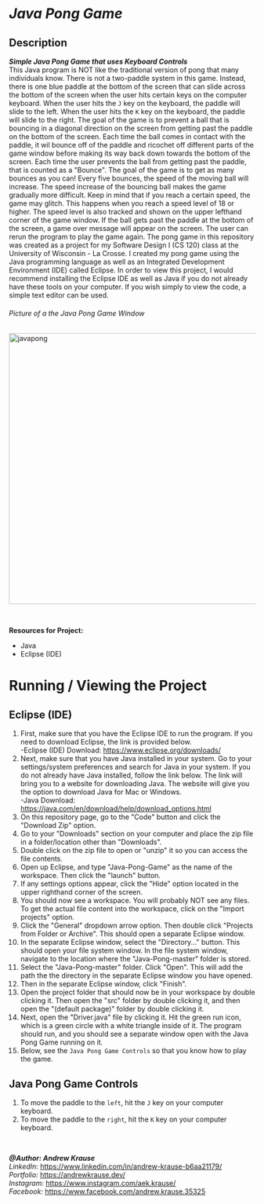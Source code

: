 # *Java Pong Game*

## Description
**_Simple Java Pong Game that uses Keyboard Controls_** <br/>
This Java program is NOT like the traditional version of pong that many individuals know. There is not a two-paddle system in this game. Instead, there is one blue paddle at the bottom of the screen that can slide across the bottom of the screen when the user hits certain keys on the computer keyboard. When the user hits the `J` key on the keyboard, the paddle will slide to the left. When the user hits the `K` key on the keyboard, the paddle will slide to the right. The goal of the game is to prevent a ball that is bouncing in a diagonal direction on the screen from getting past the paddle on the bottom of the screen. Each time the ball comes in contact with the paddle, it wil bounce off of the paddle and ricochet off different parts of the game window before making its way back down towards the bottom of the screen. Each time the user prevents the ball from getting past the paddle, that is counted as a "Bounce". The goal of the game is to get as many bounces as you can! Every five bounces, the speed of the moving ball will increase. The speed increase of the bouncing ball makes the game gradually more difficult. Keep in mind that if you reach a certain speed, the game may glitch. This happens when you reach a speed level of 18 or higher. The speed level is also tracked and shown on the upper lefthand corner of the game window. If the ball gets past the paddle at the bottom of the screen, a game over message will appear on the screen. The user can rerun the program to play the game again. The pong game in this repository was created as a project for my Software Design I (CS 120) class at the University of Wisconsin - La Crosse. I created my pong game using the Java programming language as well as an Integrated Development Environment (IDE) called Eclipse. In order to view this project, I would recommend installing the Eclipse IDE as well as Java if you do not already have these tools on your computer. If you wish simply to view the code, a simple text editor can be used.

###### Picture of a the Java Pong Game Window
<img width="552" alt="javapong" src="https://user-images.githubusercontent.com/57727121/131871831-e9bd1dc3-6d7a-4232-b782-50ad35c5eae1.png">
<p>&nbsp;</p>

**Resources for Project:**
- Java
- Eclipse (IDE)

# Running / Viewing the Project
## Eclipse (IDE)
1. First, make sure that you have the Eclipse IDE to run the program. If you need to download Eclipse, the link is provided below. <br/>
   -Eclipse (IDE) Download: https://www.eclipse.org/downloads/
2. Next, make sure that you have Java installed in your system. Go to your settings/system preferences and search for Java in your system. If you do not already have Java installed, follow the link below. The link will bring you to a website for downloading Java. The website will give you the option to download Java for Mac or Windows. <br/>
   -Java Download: https://java.com/en/download/help/download_options.html
3. On this repository page, go to the "Code" button and click the "Download Zip" option.
4. Go to your "Downloads" section on your computer and place the zip file in a folder/location other than "Downloads".
5. Double click on the zip file to open or "unzip" it so you can access the file contents.
6. Open up Eclipse, and type "Java-Pong-Game" as the name of the workspace. Then click the "launch" button.
7. If any settings options appear, click the "Hide" option located in the upper righthand corner of the screen.
8. You should now see a workspace. You will probably NOT see any files. To get the actual file content into the workspace, click on the "Import projects" option.
9. Click the "General" dropdown arrow option. Then double click "Projects from Folder or Archive". This should open a separate Eclipse window.
10. In the separate Eclipse window, select the "Directory..." button. This should open your file system window. In the file system window, navigate to the location where the "Java-Pong-master" folder is stored. 
11. Select the "Java-Pong-master" folder. Click "Open". This will add the path the the directory in the separate Eclipse window you have opened. 
12. Then in the separate Eclipse window, click "Finish".
13. Open the project folder that should now be in your workspace by double clicking it. Then open the "src" folder by double clicking it, and then open the "(default package)" folder by double clicking it.
14. Next, open the "Driver.java" file by clicking it. Hit the green run icon, which is a green circle with a white triangle inside of it. The program should run, and you should see a separate window open with the Java Pong Game running on it. 
15. Below, see the `Java Pong Game Controls` so that you know how to play the game.

## Java Pong Game Controls
1. To move the paddle to the `left`, hit the `J` key on your computer keyboard.
2. To move the paddle to the `right`, hit the `K` key on your computer keyboard.

<p>&nbsp;</p>

**_@Author: Andrew Krause_** <br/>
*LinkedIn:* https://www.linkedin.com/in/andrew-krause-b6aa21179/ <br/>
*Portfolio:* https://andrewkrause.dev/ <br/>
*Instagram:* https://www.instagram.com/aek.krause/ <br/>
*Facebook:* https://www.facebook.com/andrew.krause.35325

